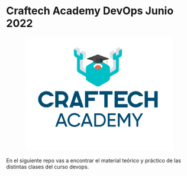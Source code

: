 # Craftech Academy DevOps Junio 2022 
<p align="center"><img src=".images/craftech-academy-logo.png" width="400"/></p>

En el siguiente repo vas a encontrar el material teórico y práctico de las distintas clases del curso devops.
